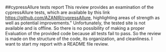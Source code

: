 ##cypressAllure tests report
This review provides an examination of the cypressAllure tests, which are available by this link https://github.com/AZANIR/cypressAllure, highlighting areas of strength as well as potential improvements." 
Unfortunately, the tested site is not available and is offline. So there is no possibility of making a proper Evaluation of the provided code because all tests fail to pass. So the review is made on the structure of the code, its organization, and cleanliness. 
I want to start my report with a README file review.
